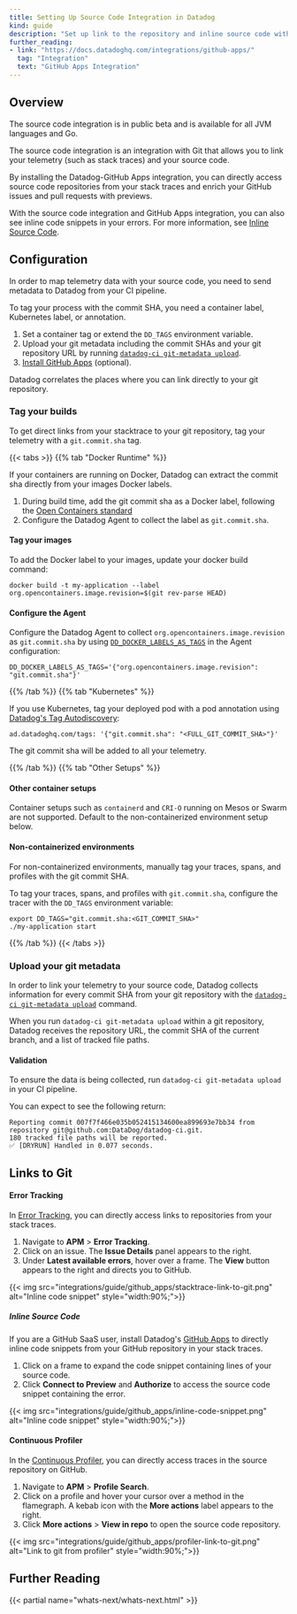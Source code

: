 ```yaml
---
title: Setting Up Source Code Integration in Datadog
kind: guide
description: "Set up link to the repository and inline source code with Datadog."
further_reading:
- link: "https://docs.datadoghq.com/integrations/github-apps/"
  tag: "Integration"
  text: "GitHub Apps Integration"
---
```


## Overview

<div class="alert alert-warning">
The source code integration is in public beta and is available for all JVM languages and Go.
</div>

The source code integration is an integration with Git that allows you to link your telemetry (such as stack traces) and your source code.

By installing the Datadog-GitHub Apps integration, you can directly access source code repositories from your stack traces and enrich your GitHub issues and pull requests with previews.

With the source code integration and GitHub Apps integration, you can also see inline code snippets in your errors. For more information, see [Inline Source Code](#inline-source-code).

## Configuration

In order to map telemetry data with your source code, you need to send metadata to Datadog from your CI pipeline.

To tag your process with the commit SHA, you need a container label, Kubernetes label, or annotation.

1. Set a container tag or extend the `DD_TAGS` environment variable.
2. Upload your git metadata including the commit SHAs and your git repository URL by running [`datadog-ci git-metadata upload`][1].
3. [Install GitHub Apps][2] (optional).

Datadog correlates the places where you can link directly to your git repository.

### Tag your builds

To get direct links from your stacktrace to your git repository, tag your telemetry with a `git.commit.sha` tag.

{{< tabs >}}
{{% tab "Docker Runtime" %}}

If your containers are running on Docker, Datadog can extract the commit sha directly from your images Docker labels.

1. During build time, add the git commit sha as a Docker label, following the [Open Containers standard][1]
2. Configure the Datadog Agent to collect the label as `git.commit.sha`.

#### Tag your images

To add the Docker label to your images, update your docker build command:

```
docker build -t my-application --label org.opencontainers.image.revision=$(git rev-parse HEAD)
```

#### Configure the Agent

Configure the Datadog Agent to collect `org.opencontainers.image.revision` as `git.commit.sha` by using [`DD_DOCKER_LABELS_AS_TAGS`][2] in the Agent configuration:

```
DD_DOCKER_LABELS_AS_TAGS='{"org.opencontainers.image.revision": "git.commit.sha"}'
```


[1]: https://github.com/opencontainers/image-spec/blob/859973e32ccae7b7fc76b40b762c9fff6e912f9e/annotations.md#pre-defined-annotation-keys
[2]: https://docs.datadoghq.com/getting_started/tagging/assigning_tags/?tab=containerizedenvironments#environment-variables
{{% /tab %}}
{{% tab "Kubernetes" %}}

If you use Kubernetes, tag your deployed pod with a pod annotation using [Datadog's Tag Autodiscovery][1]:

```
ad.datadoghq.com/tags: '{"git.commit.sha": "<FULL_GIT_COMMIT_SHA>"}'
```

The git commit sha will be added to all your telemetry.

[1]: https://docs.datadoghq.com/agent/kubernetes/tag/?tab=containerizedagent#tag-autodiscovery
{{% /tab %}}
{{% tab "Other Setups" %}}

#### Other container setups

<div class="alert alert-info">Container setups such as <code>containerd</code> and <code>CRI-O</code> running on Mesos or Swarm are not supported. Default to the non-containerized environment setup below.</div>

#### Non-containerized environments

For non-containerized environments, manually tag your traces, spans, and profiles with the git commit SHA.

 To tag your traces, spans, and profiles with `git.commit.sha`, configure the tracer with the `DD_TAGS` environment variable:

```
export DD_TAGS="git.commit.sha:<GIT_COMMIT_SHA>"
./my-application start
```

{{% /tab %}}
{{< /tabs >}}

### Upload your git metadata

In order to link your telemetry to your source code, Datadog collects information for every commit SHA from your git repository with the [`datadog-ci git-metadata upload`][1] command.

When you run `datadog-ci git-metadata upload` within a git repository, Datadog receives the repository URL, the commit SHA of the current branch, and a list of tracked file paths.

#### Validation

To ensure the data is being collected, run `datadog-ci git-metadata upload` in your CI pipeline.

You can expect to see the following return:

```
Reporting commit 007f7f466e035b052415134600ea899693e7bb34 from repository git@github.com:DataDog/datadog-ci.git.
180 tracked file paths will be reported.
✅ [DRYRUN] Handled in 0.077 seconds.
```

## Links to Git

#### Error Tracking

In [Error Tracking][3], you can directly access links to repositories from your stack traces.

1. Navigate to **APM** > **Error Tracking**.
2. Click on an issue. The **Issue Details** panel appears to the right.
3. Under **Latest available errors**, hover over a frame. The **View** button appears to the right and directs you to GitHub.

{{< img src="integrations/guide/github_apps/stacktrace-link-to-git.png" alt="Inline code snippet" style="width:90%;">}}

##### Inline Source Code

If you are a GitHub SaaS user, install Datadog's [GitHub Apps][2] to directly inline code snippets from your GitHub repository in your stack traces.

1. Click on a frame to expand the code snippet containing lines of your source code.
2. Click **Connect to Preview** and **Authorize** to access the source code snippet containing the error.

{{< img src="integrations/guide/github_apps/inline-code-snippet.png" alt="Inline code snippet" style="width:90%;">}}

#### Continuous Profiler

In the [Continuous Profiler][2], you can directly access traces in the source repository on GitHub.

1. Navigate to **APM** > **Profile Search**.
2. Click on a profile and hover your cursor over a method in the flamegraph. A kebab icon with the **More actions** label appears to the right.
3. Click **More actions** > **View in repo** to open the source code repository.

{{< img src="integrations/guide/github_apps/profiler-link-to-git.png" alt="Link to git from profiler" style="width:90%;">}}

## Further Reading

{{< partial name="whats-next/whats-next.html" >}}

[1]: https://github.com/DataDog/datadog-ci/tree/master/src/commands/git-metadata
[2]: https://app.datadoghq.com/account/settings#integrations/github-apps
[3]: https://app.datadoghq.com/apm/error-tracking
